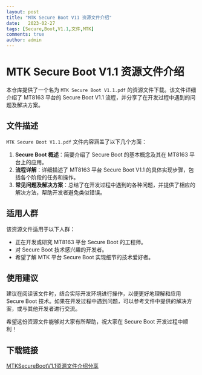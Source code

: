 ```yaml
---
layout: post
title: "MTK Secure Boot V11 资源文件介绍"
date:   2023-02-27
tags: [Secure,Boot,V1.1,文件,MTK]
comments: true
author: admin
---
```

# MTK Secure Boot V1.1 资源文件介绍

本仓库提供了一个名为 `MTK Secure Boot V1.1.pdf` 的资源文件下载。该文件详细介绍了 MT8163 平台的 Secure Boot V1.1 流程，并分享了在开发过程中遇到的问题及解决方案。

## 文件描述

`MTK Secure Boot V1.1.pdf` 文件内容涵盖了以下几个方面：

1. **Secure Boot 概述**：简要介绍了 Secure Boot 的基本概念及其在 MT8163 平台上的应用。
2. **流程详解**：详细描述了 MT8163 平台 Secure Boot V1.1 的具体实现步骤，包括各个阶段的任务和操作。
3. **常见问题及解决方案**：总结了在开发过程中遇到的各种问题，并提供了相应的解决方法，帮助开发者避免类似错误。

## 适用人群

该资源文件适用于以下人群：

- 正在开发或研究 MT8163 平台 Secure Boot 的工程师。
- 对 Secure Boot 技术感兴趣的开发者。
- 希望了解 MTK 平台 Secure Boot 实现细节的技术爱好者。

## 使用建议

建议在阅读该文件时，结合实际开发环境进行操作，以便更好地理解和应用 Secure Boot 技术。如果在开发过程中遇到问题，可以参考文件中提供的解决方案，或与其他开发者进行交流。

希望这份资源文件能够对大家有所帮助，祝大家在 Secure Boot 开发过程中顺利！

## 下载链接

[MTKSecureBootV1.1资源文件介绍分享](https://pan.quark.cn/s/cb501051530e)